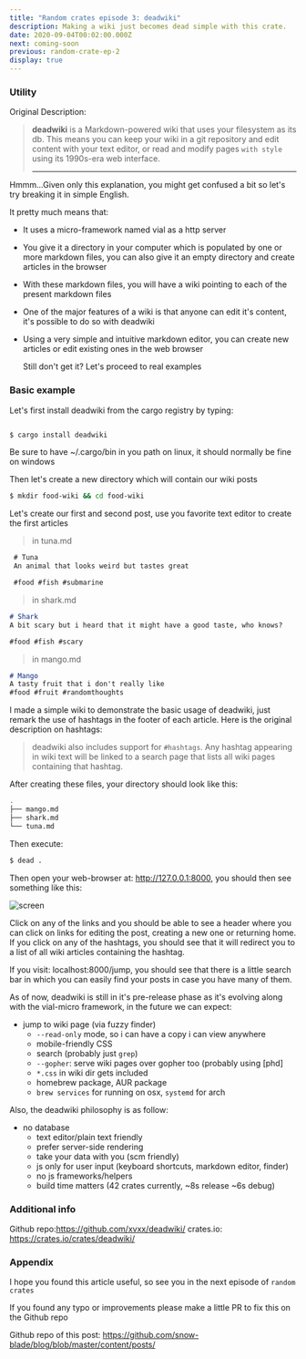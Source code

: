 ```yaml
---
title: "Random crates episode 3: deadwiki"
description: Making a wiki just becomes dead simple with this crate.
date: 2020-09-04T00:02:00.000Z
next: coming-soon
previous: random-crate-ep-2
display: true
--- 
```

### Utility

Original Description:

> **deadwiki** is a Markdown-powered wiki that uses your filesystem as
> its db. This means you can keep your wiki in a git repository and edit
> content with your text editor, or read and modify pages `with style`
> using its 1990s-era web interface.
>
> ---

<p className="tip">Hmmm...Given only this explanation, you might get confused a bit so let's try breaking it in simple English.</p>

It pretty much means that:

- It uses a micro-framework named vial as a http server

- You give it a directory in your computer which is populated by one or more markdown files, you can also give it an empty directory and create articles in the browser

- With these markdown files, you will have a wiki pointing to each of the present markdown files

- One of the major features of a wiki is that anyone can edit it's content, it's possible to do so with deadwiki

- Using a very simple and intuitive markdown editor, you can create new articles or edit existing ones in the web browser

  Still don't get it? Let's proceed to real examples

### Basic example

  Let's first install deadwiki from the cargo registry by typing:

  ```bash

  $ cargo install deadwiki

  ```

   <p className="tip"> Be sure to have ~/.cargo/bin in you path on linux, it should normally be fine on windows </p>
  Then let's create a new directory which will contain our wiki posts

  ```bash
  $ mkdir food-wiki && cd food-wiki
  ```

  Let's create our first and second post, use you favorite text editor to create the first articles
  > in tuna.md

  ```markdown
   # Tuna
   An animal that looks weird but tastes great

   #food #fish #submarine
  ```

> in shark.md

```markdown
# Shark
A bit scary but i heard that it might have a good taste, who knows?

#food #fish #scary
```

> in mango.md

```markdown
# Mango
A tasty fruit that i don't really like
#food #fruit #randomthoughts
```

I made a simple wiki to demonstrate the basic usage of deadwiki, just remark the use of hashtags in the footer of each article. Here is the original description on hashtags:

> deadwiki also includes support for `#hashtags`. Any hashtag appearing
> in wiki text will be linked to a search page that lists all wiki pages
> containing that hashtag.

After creating these files, your directory should look like this:

```bash
.
├── mango.md
├── shark.md
└── tuna.md
```

Then execute:

```bash
$ dead .
```

Then open your web-browser at: http://127.0.0.1:8000, you should then see something like this:

![screen](2.png)

Click on any of the links and you should be able to see a header where you can click on links for editing the post, creating a new one or returning home.
If you click on any of the hashtags, you should see that it will redirect you to a list of all wiki articles containing the hashtag.

If you visit: localhost:8000/jump, you should see that there is a little search bar in which you can easily find your posts in case you have many of them.

As of now, deadwiki is still in it's pre-release phase as it's evolving along with the vial-micro framework, in the future we can expect:

- jump to wiki page (via fuzzy finder)
  - `--read-only` mode, so i can have a copy i can view anywhere
  - mobile-friendly CSS
  - search (probably just `grep`)
  - `--gopher`: serve wiki pages over gopher too (probably using [phd]
  - `*.css` in wiki dir gets included
  - homebrew package, AUR package
  -  `brew services` for running on osx, `systemd` for arch


Also, the deadwiki philosophy is as follow:

- no database
  - text editor/plain text friendly
  - prefer server-side rendering
  - take your data with you (scm friendly)
  - js only for user input (keyboard shortcuts, markdown editor, finder)
  - no js frameworks/helpers
  - build time matters (42 crates currently, ~8s release ~6s debug)

### Additional info

  Github repo:https://github.com/xvxx/deadwiki/
  crates.io: https://crates.io/crates/deadwiki/

### Appendix

  I hope you found this article useful, so see you in the next episode of `random crates`

  <p className="tip">If you found any typo or improvements please make a little PR to fix this on the Github repo</p>

  Github repo of this post: https://github.com/snow-blade/blog/blob/master/content/posts/
